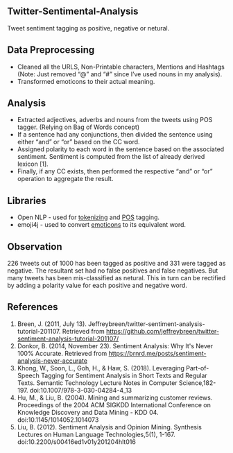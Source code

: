 ## Twitter-Sentimental-Analysis
 Tweet sentiment tagging as positive, negative or netural.
 
## Data Preprocessing
*	Cleaned all the URLS, Non-Printable characters, Mentions and Hashtags (Note: Just removed “@” and “#” since I’ve used nouns in my analysis).
* Transformed emoticons to their actual meaning.

## Analysis
*	Extracted adjectives, adverbs and nouns from the tweets using POS tagger. (Relying on Bag of Words concept)
* If a sentence had any conjunctions, then divided the sentence using either “and” or “or” based on the CC word.
*	Assigned polarity to each word in the sentence based on the associated sentiment. Sentiment is computed from the list of already derived lexicon [1].
*	Finally, if any CC exists, then performed the respective “and” or “or” operation to aggregate the result.

## Libraries 
* Open NLP - used for [tokenizing](https://opennlp.apache.org/docs/1.9.1/manual/opennlp.html#tools.tokenizer.introduction) and [POS](https://opennlp.apache.org/docs/1.9.1/manual/opennlp.html#tools.postagger) tagging.
* emoji4j - used to convert [emoticons](https://github.com/kcthota/emoji4j) to its equivalent word.

## Observation
226 tweets out of 1000 has been tagged as positive and 331 were tagged as negative. The resultant set had no false positives and false negatives. But many tweets has been mis-classified as netural. This in turn can be rectified by adding a polarity value for each positive and negative word.

## References
1.	Breen, J. (2011, July 13). Jeffreybreen/twitter-sentiment-analysis-tutorial-201107. Retrieved from https://github.com/jeffreybreen/twitter-sentiment-analysis-tutorial-201107/
2.	Donkor, B. (2014, November 23). Sentiment Analysis: Why It's Never 100% Accurate. Retrieved from https://brnrd.me/posts/sentiment-analysis-never-accurate
3.	Khong, W., Soon, L., Goh, H., & Haw, S. (2018). Leveraging Part-of-Speech Tagging for Sentiment Analysis in Short Texts and Regular Texts. Semantic Technology Lecture Notes in Computer Science,182-197. doi:10.1007/978-3-030-04284-4_13
4.	Hu, M., & Liu, B. (2004). Mining and summarizing customer reviews. Proceedings of the 2004 ACM SIGKDD International Conference on Knowledge Discovery and Data Mining - KDD 04. doi:10.1145/1014052.1014073
5.	Liu, B. (2012). Sentiment Analysis and Opinion Mining. Synthesis Lectures on Human Language Technologies,5(1), 1-167. doi:10.2200/s00416ed1v01y201204hlt016

